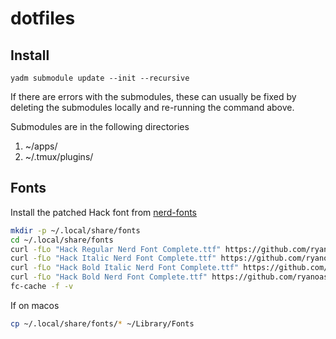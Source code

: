 # dotfiles

## Install

    yadm submodule update --init --recursive

If there are errors with the submodules, these can usually be fixed by deleting
the submodules locally and re-running the command above. 

Submodules are in the following directories

1. ~/apps/
2. ~/.tmux/plugins/

## Fonts

Install the patched Hack font from [nerd-fonts](https://github.com/ryanoasis/nerd-fonts)
```bash
mkdir -p ~/.local/share/fonts
cd ~/.local/share/fonts
curl -fLo "Hack Regular Nerd Font Complete.ttf" https://github.com/ryanoasis/nerd-fonts/blob/master/patched-fonts/Hack/Regular/complete/Hack%20Regular%20Nerd%20Font%20Complete.ttf\?raw\=true
curl -fLo "Hack Italic Nerd Font Complete.ttf" https://github.com/ryanoasis/nerd-fonts/blob/master/patched-fonts/Hack/Italic/complete/Hack%20Italic%20Nerd%20Font%20Complete.ttf\?raw\=true
curl -fLo "Hack Bold Italic Nerd Font Complete.ttf" https://github.com/ryanoasis/nerd-fonts/blob/master/patched-fonts/Hack/BoldItalic/complete/Hack%20Bold%20Italic%20Nerd%20Font%20Complete.ttf\?raw\=true
curl -fLo "Hack Bold Nerd Font Complete.ttf" https://github.com/ryanoasis/nerd-fonts/blob/master/patched-fonts/Hack/Bold/complete/Hack%20Bold%20Nerd%20Font%20Complete.ttf\?raw\=true
fc-cache -f -v
```

If on macos
```bash
cp ~/.local/share/fonts/* ~/Library/Fonts
```
